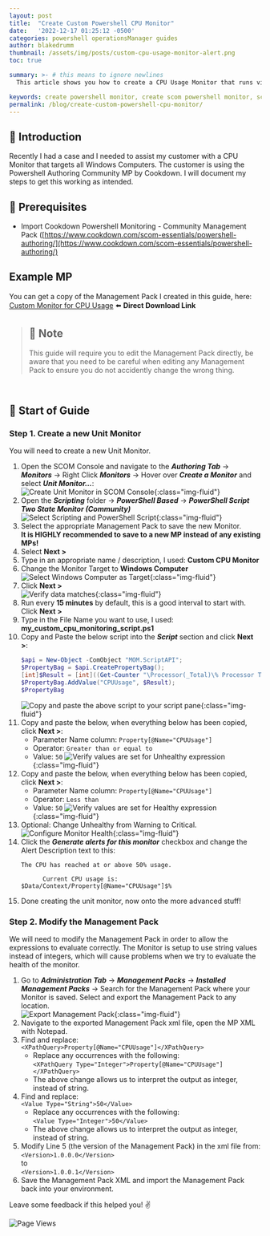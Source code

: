 ```yaml
---
layout: post
title:  "Create Custom Powershell CPU Monitor"
date:   '2022-12-17 01:25:12 -0500'
categories: powershell operationsManager guides
author: blakedrumm
thumbnail: /assets/img/posts/custom-cpu-usage-monitor-alert.png
toc: true

summary: >- # this means to ignore newlines
  This article shows you how to create a CPU Usage Monitor that runs via Powershell script. You can also download the example MP for testing.

keywords: create powershell monitor, create scom powershell monitor, scom powershell monitor, monitor scom with powershell, cpu usage monitor scom, custom cpu usage monitor, cpu usage monitor powershell scom
permalink: /blog/create-custom-powershell-cpu-monitor/
---
```


## :book: Introduction
Recently I had a case and I needed to assist my customer with a CPU Monitor that targets all Windows Computers. The customer is using the Powershell Authoring Community MP by Cookdown. I will document my steps to get this working as intended.

## :red_circle: Prerequisites
- Import Cookdown Powershell Monitoring - Community Management Pack ([https://www.cookdown.com/scom-essentials/powershell-authoring/](https://www.cookdown.com/scom-essentials/powershell-authoring/)

## Example MP
You can get a copy of the Management Pack I created in this guide, here: \
[Custom Monitor for CPU Usage](https://files.blakedrumm.com/custom.monitor.for.cpu.usage.xml) :arrow_left: **Direct Download Link**

> ## :notebook: Note
> This guide will require you to edit the Management Pack directly, be aware that you need to be careful when editing any Management Pack to ensure you do not accidently change the wrong thing.

&nbsp;

## :page_with_curl: Start of Guide

### Step 1. Create a new Unit Monitor
You will need to create a new Unit Monitor.
1. Open the SCOM Console and navigate to the ***Authoring Tab*** -> ***Monitors*** -> Right Click ***Monitors*** -> Hover over ***Create a Monitor*** and select ***Unit Monitor...***: \
![Create Unit Monitor in SCOM Console](/assets/img/posts/create-a-unit-monitor.png){:class="img-fluid"}
2. Open the ***Scripting*** folder -> ***PowerShell Based*** -> ***PowerShell Script Two State Monitor (Community)*** \
   ![Select Scripting and PowerShell Script](/assets/img/posts/select-unit-monitor-type-scripting.png){:class="img-fluid"}
3. Select the appropriate Management Pack to save the new Monitor. \
   **It is HIGHLY recommended to save to a new MP instead of any existing MPs!**
4. Select **Next >**
5. Type in an appropriate name / description, I used: **Custom CPU Monitor**
6. Change the Monitor Target to **Windows Computer** \
   ![Select Windows Computer as Target](/assets/img/posts/windows-computer-target.png){:class="img-fluid"}
7. Click **Next >** \
   ![Verify data matches](/assets/img/posts/create-unit-monitor-step1.png){:class="img-fluid"}
8. Run every **15 minutes** by default, this is a good interval to start with. Click **Next >**
9. Type in the File Name you want to use, I used: **my_custom_cpu_monitoring_script.ps1**
10. Copy and Paste the below script into the ***Script*** section and click **Next >**:
    ```powershell
    $api = New-Object -ComObject "MOM.ScriptAPI";
    $PropertyBag = $api.CreatePropertyBag();
    [int]$Result = [int]((Get-Counter "\Processor(_Total)\% Processor Time").CounterSamples.CookedValue);
    $PropertyBag.AddValue("CPUUsage", $Result);
    $PropertyBag
    ```
    ![Copy and paste the above script to your script pane](/assets/img/posts/create-unit-monitor-script-pane.png){:class="img-fluid"}
11. Copy and paste the below, when everything below has been copied, click **Next >**:
    - Parameter Name column: `Property[@Name="CPUUsage"]`
    - Operator: `Greater than or equal to`
    - Value: `50`
    ![Verify values are set for Unhealthy expression](/assets/img/posts/create-unit-monitor-unhealthy.png){:class="img-fluid"}
12. Copy and paste the below, when everything below has been copied, click **Next >**:
    - Parameter Name column: `Property[@Name="CPUUsage"]`
    - Operator: `Less than`
    - Value: `50`
    ![Verify values are set for Healthy expression](/assets/img/posts/create-unit-monitor-healthy.png){:class="img-fluid"}
13. Optional: Change Unhealthy from Warning to Critical.
    ![Configure Monitor Health](/assets/img/posts/create-unit-monitor-configurehealth.png){:class="img-fluid"}
14. Click the ***Generate alerts for this monitor*** checkbox and change the Alert Description text to this:
    ```text
    The CPU has reached at or above 50% usage.

		  Current CPU usage is: $Data/Context/Property[@Name="CPUUsage"]$%
    ```
15. Done creating the unit monitor, now onto the more advanced stuff!

### Step 2. Modify the Management Pack
We will need to modify the Management Pack in order to allow the expressions to evaluate correctly. The Monitor is setup to use string values instead of integers, which will cause problems when we try to evaluate the health of the monitor.
1. Go to ***Administration Tab*** -> ***Management Packs*** -> ***Installed Management Packs*** -> Search for the Management Pack where your Monitor is saved. Select and export the Management Pack to any location. \
   ![Export Management Pack](/assets/img/posts/create-unit-monitor-export-mp.png){:class="img-fluid"}
2. Navigate to the exported Management Pack xml file, open the MP XML with Notepad.
3. Find and replace: \
   `<XPathQuery>Property[@Name="CPUUsage"]</XPathQuery>`
   - Replace any occurrences with the following: \
     `<XPathQuery Type="Integer">Property[@Name="CPUUsage"]</XPathQuery>`
   - The above change allows us to interpret the output as integer, instead of string.
4. Find and replace: \
   `<Value Type="String">50</Value>`
   - Replace any occurrences with the following: \
     `<Value Type="Integer">50</Value>`
   - The above change allows us to interpret the output as integer, instead of string.
5. Modify Line 5 (the version of the Management Pack) in the xml file from: \
   `<Version>1.0.0.0</Version>` \
   to \
   `<Version>1.0.0.1</Version>`
6. Save the Management Pack XML and import the Management Pack back into your environment.

Leave some feedback if this helped you! :v:

![Page Views](https://counter.blakedrumm.com/count/tag.svg?url=blakedrumm.com/blog/create-custom-powershell-cpu-monitor/)

<!--
Having trouble with Pages? Check out our [documentation](https://docs.github.com/categories/github-pages-basics/) or [contact support](https://support.github.com/contact) and we’ll help you sort it out.

Tip:
To add auto-size pictures:
![/assets/img/posts/example.jpg](/assets/img/posts/example.jpg){:class="img-fluid"}
-->
